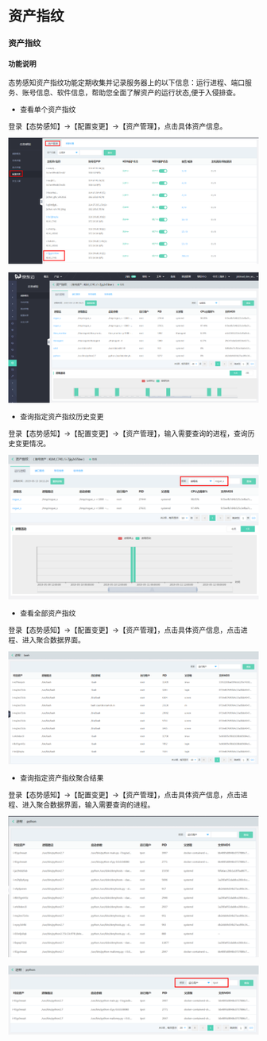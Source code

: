 # 资产指纹

### 资产指纹

#### 功能说明
态势感知资产指纹功能定期收集并记录服务器上的以下信息：运行进程、端口服务、账号信息、软件信息，帮助您全面了解资产的运行状态,便于入侵排查。

- 查看单个资产指纹

登录【态势感知】->【配置变更】->【资产管理】，点击具体资产信息。

![](../../../../image/Situational-Awareness/bash3.png)

![](../../../../image/Situational-Awareness/bash2.png)


- 查询指定资产指纹历史变更

登录【态势感知】->【配置变更】->【资产管理】，输入需要查询的进程，查询历史变更情况。

![](../../../../image/Situational-Awareness/filter1.png)


- 查看全部资产指纹

登录【态势感知】->【配置变更】->【资产管理】，点击具体资产信息，点击进程、进入聚合数据界面。

![](../../../../image/Situational-Awareness/bash.png)


- 查询指定资产指纹聚合结果

登录【态势感知】->【配置变更】->【资产管理】，点击具体资产信息，点击进程、进入聚合数据界面，输入需要查询的进程。

![](../../../../image/Situational-Awareness/filter2.png)

![](../../../../image/Situational-Awareness/filter3.png)

